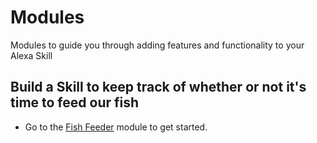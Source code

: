 # Modules
Modules to guide you through adding features and functionality to your Alexa Skill

## Build a Skill to keep track of whether or not it's time to feed our fish
- Go to the [Fish Feeder](fish-feeder) module to get started.
